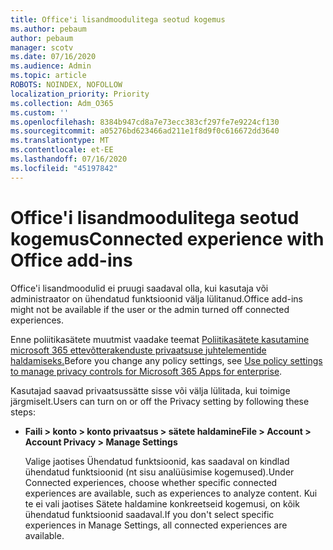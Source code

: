 ```yaml
---
title: Office'i lisandmoodulitega seotud kogemus
ms.author: pebaum
author: pebaum
manager: scotv
ms.date: 07/16/2020
ms.audience: Admin
ms.topic: article
ROBOTS: NOINDEX, NOFOLLOW
localization_priority: Priority
ms.collection: Adm_O365
ms.custom: ''
ms.openlocfilehash: 8384b947cd8a7e73ecc383cf297fe7e9224cf130
ms.sourcegitcommit: a05276bd623466ad211e1f8d9f0c616672dd3640
ms.translationtype: MT
ms.contentlocale: et-EE
ms.lasthandoff: 07/16/2020
ms.locfileid: "45197842"
---
```

# <a name="connected-experience-with-office-add-ins"></a><span data-ttu-id="fd407-102">Office'i lisandmoodulitega seotud kogemus</span><span class="sxs-lookup"><span data-stu-id="fd407-102">Connected experience with Office add-ins</span></span>

<span data-ttu-id="fd407-103">Office'i lisandmoodulid ei pruugi saadaval olla, kui kasutaja või administraator on ühendatud funktsioonid välja lülitanud.</span><span class="sxs-lookup"><span data-stu-id="fd407-103">Office add-ins might not be available if the user or the admin turned off connected experiences.</span></span>

<span data-ttu-id="fd407-104">Enne poliitikasätete muutmist vaadake teemat [Poliitikasätete kasutamine microsoft 365 ettevõtterakenduste privaatsuse juhtelementide haldamiseks.](https://docs.microsoft.com/deployoffice/privacy/manage-privacy-controls)</span><span class="sxs-lookup"><span data-stu-id="fd407-104">Before you change any policy settings, see [Use policy settings to manage privacy controls for Microsoft 365 Apps for enterprise](https://docs.microsoft.com/deployoffice/privacy/manage-privacy-controls).</span></span>

<span data-ttu-id="fd407-105">Kasutajad saavad privaatsussätte sisse või välja lülitada, kui toimige järgmiselt.</span><span class="sxs-lookup"><span data-stu-id="fd407-105">Users can turn on or off the Privacy setting by following these steps:</span></span>

- <span data-ttu-id="fd407-106">**Faili > konto > konto privaatsus > sätete haldamine**</span><span class="sxs-lookup"><span data-stu-id="fd407-106">**File > Account > Account Privacy > Manage Settings**</span></span> 

    <span data-ttu-id="fd407-107">Valige jaotises Ühendatud funktsioonid, kas saadaval on kindlad ühendatud funktsioonid (nt sisu analüüsimise kogemused).</span><span class="sxs-lookup"><span data-stu-id="fd407-107">Under Connected experiences, choose whether specific connected experiences are available, such as experiences to analyze content.</span></span> <span data-ttu-id="fd407-108">Kui te ei vali jaotises Sätete haldamine konkreetseid kogemusi, on kõik ühendatud funktsioonid saadaval.</span><span class="sxs-lookup"><span data-stu-id="fd407-108">If you don't select specific experiences in Manage Settings, all connected experiences are available.</span></span>
